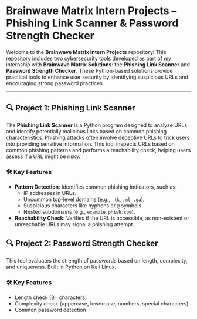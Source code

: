 # Brainwave Matrix Intern Projects – Phishing Link Scanner & Password Strength Checker

Welcome to the **Brainwave Matrix Intern Projects** repository! This repository includes two cybersecurity tools developed as part of my internship with **Brainwave Matrix Solutions**: the **Phishing Link Scanner** and **Password Strength Checker**. These Python-based solutions provide practical tools to enhance user security by identifying suspicious URLs and encouraging strong password practices.

---

## 🔍 Project 1: Phishing Link Scanner

The **Phishing Link Scanner** is a Python program designed to analyze URLs and identify potentially malicious links based on common phishing characteristics. Phishing attacks often involve deceptive URLs to trick users into providing sensitive information. This tool inspects URLs based on common phishing patterns and performs a reachability check, helping users assess if a URL might be risky.

### 🛠️ Key Features
- **Pattern Detection**: Identifies common phishing indicators, such as:
  - IP addresses in URLs.
  - Uncommon top-level domains (e.g., `.tk`, `.ml`, `.ga`).
  - Suspicious characters like hyphens or `@` symbols.
  - Nested subdomains (e.g., `example.phish.com`).
- **Reachability Check**: Verifies if the URL is accessible, as non-existent or unreachable URLs may signal a phishing attempt.


## 🔍 Project 2: Password Strength Checker
This tool evaluates the strength of passwords based on length, complexity, and uniqueness. Built in Python on Kali Linux.

### 🛠️ Key Features
- Length check (8+ characters)
- Complexity check (uppercase, lowercase, numbers, special characters)
- Common password detection

